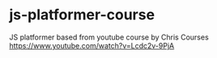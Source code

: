 # js-platformer-course
JS platformer based from youtube course by Chris Courses https://www.youtube.com/watch?v=Lcdc2v-9PjA
